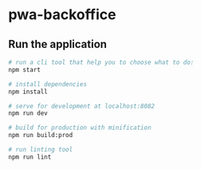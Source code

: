 # pwa-backoffice

## Run the application

``` bash
# run a cli tool that help you to choose what to do:
npm start

# install dependencies
npm install

# serve for development at localhost:8082
npm run dev

# build for production with minification
npm run build:prod

# run linting tool
npm run lint
```
